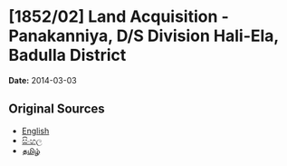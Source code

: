 # [1852/02] Land Acquisition - Panakanniya, D/S Division Hali-Ela, Badulla District

**Date:** 2014-03-03

## Original Sources

- [English](https://documents.gov.lk/view/extra-gazettes/2014/3/1852-02_E.pdf)
- [සිංහල](https://documents.gov.lk/view/extra-gazettes/2014/3/1852-02_S.pdf)
- [தமிழ்](https://documents.gov.lk/view/extra-gazettes/2014/3/1852-02_T.pdf)
